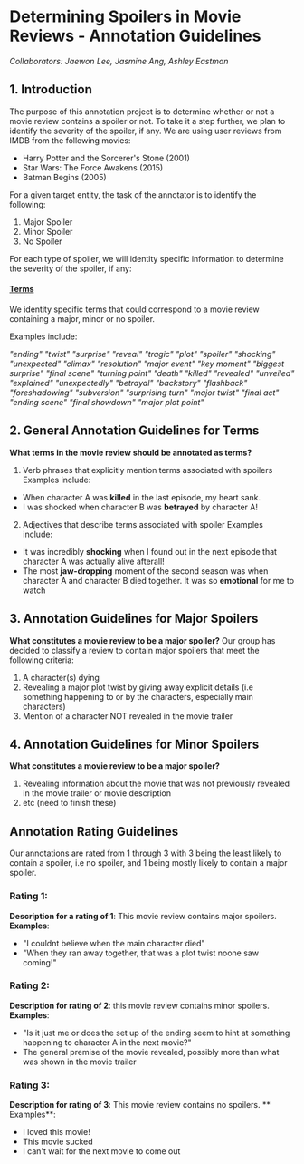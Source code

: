 # Determining Spoilers in Movie Reviews - Annotation Guidelines
*Collaborators: Jaewon Lee, Jasmine Ang, Ashley Eastman*

## 1. Introduction
The purpose of this annotation project is to determine whether or not a movie review contains a spoiler or not. To take it a step further, we plan to identify the severity of the spoiler, if any. We are using user reviews from IMDB from the following movies:
- Harry Potter and the Sorcerer's Stone (2001)
- Star Wars: The Force Awakens (2015)
- Batman Begins (2005)

For a given target entity, the task of the annotator is to identify the following:
1. Major Spoiler 
2. Minor Spoiler
3. No Spoiler

For each type of spoiler, we will identity specific information to determine the severity of the spoiler, if any:

#### <u> Terms </u>
We identity specific terms that could correspond to a movie review containing a major, minor or no spoiler. 

Examples include:

*"ending"
"twist"
"surprise"
"reveal"
"tragic"
"plot"
"spoiler"
"shocking"
"unexpected"
"climax"
"resolution"
"major event"
"key moment"
"biggest surprise"
"final scene"
"turning point"
"death"
"killed"
"revealed"
"unveiled"
"explained"
"unexpectedly"
"betrayal"
"backstory"
"flashback"
"foreshadowing"
"subversion"
"surprising turn"
"major twist"
"final act"
"ending scene"
"final showdown"
"major plot point"*

## 2. General Annotation Guidelines for Terms
**What terms in the movie review should be annotated as terms?**

1. Verb phrases that explicitly mention terms associated with spoilers 
Examples include:
- When character A was **killed** in the last episode, my heart sank.
- I was shocked when character B was **betrayed** by character A!

2. Adjectives that describe terms associated with spoiler
Examples include:
- It was incredibly **shocking** when I found out in the next episode that character A was actually alive afterall!
- The most **jaw-dropping** moment of the second season was when character A and character B died together. It was so **emotional** for me to watch

## 3. Annotation Guidelines for **Major Spoilers**
**What constitutes a movie review to be a major spoiler?** 
Our group has decided to classify a review to contain major spoilers that meet the following criteria:
1. A character(s) dying
2. Revealing a major plot twist by giving away explicit details (i.e something happening to or by the characters, especially main characters)
3. Mention of a character NOT revealed in the movie trailer


## 4. Annotation Guidelines for **Minor Spoilers**
**What constitutes a movie review to be a major spoiler?** 
1. Revealing information about the movie that was not previously revealed in the movie trailer or movie description
2. etc (need to finish these)

## Annotation Rating Guidelines
Our annotations are rated from 1 through 3 with 3 being the least likely to contain a spoiler, i.e no spoiler, and 1 being mostly likely to contain a major spoiler. 

### Rating 1:
**Description for a rating of 1**: This movie review contains major spoilers.
**Examples**:
- "I couldnt believe when the main character died"
- "When they ran away together, that was a plot twist noone saw coming!"

### Rating 2:
**Description for rating of 2**: this movie review contains minor spoilers.
**Examples**:
- "Is it just me or does the set up of the ending seem to hint at something happening to character A in the next movie?"
- The general premise of the movie revealed, possibly more than what was shown in the movie trailer

### Rating 3: 
**Description for rating of 3**: This movie review contains no spoilers. 
** Examples**:
- I loved this movie!
- This movie sucked
- I can't wait for the next movie to come out
